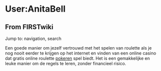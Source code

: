 # User:AnitaBell

## From FIRSTwiki

Jump to: navigation, search

Een goede manier om jezelf vertrouwd met het spelen van roulette als je nog nooit eerder te krijgen op het internet en vinden van een online casino dat gratis online roulette [pokeren](http://www.casinoxxl.nl/ "http://www.casinoxxl.nl/") spel biedt. Het is een gemakkelijke en leuke manier om de regels te leren, zonder financieel risico.
